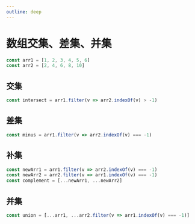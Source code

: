 ```yaml
---
outline: deep
---
```


# 数组交集、差集、并集

```js
const arr1 = [1, 2, 3, 4, 5, 6]
const arr2 = [2, 4, 6, 8, 10]
```

## 交集

```js
const intersect = arr1.filter(v => arr2.indexOf(v) > -1)
```

## 差集

```js
const minus = arr1.filter(v => arr2.indexOf(v) === -1)
```

## 补集

```js
const newArr1 = arr1.filter(v => arr2.indexOf(v) === -1)
const newArr2 = arr2.filter(v => arr1.indexOf(v) === -1)
const complement = [...newArr1, ...newArr2]
```

## 并集
```js
const union = [...arr1, ...arr2.filter(v => arr1.indexOf(v) === -1)]
```
